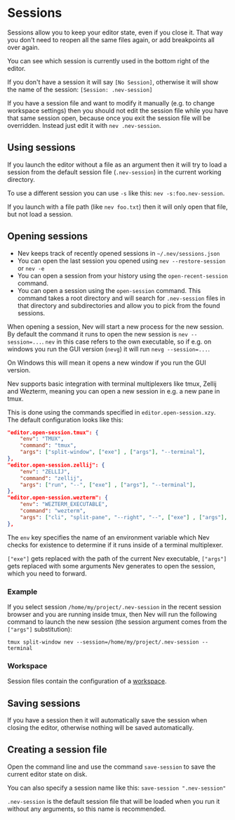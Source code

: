 # Sessions

Sessions allow you to keep your editor state, even if you close it. That way you don't need to reopen all the same files again, or add breakpoints all over again.

You can see which session is currently used in the bottom right of the editor.

If you don't have a session it will say `[No Session]`, otherwise it will show the name of the session:  `[Session: .nev-session]`

If you have a session file and want to modify it manually (e.g. to change workspace settings) then you should not edit the session file while you have that same session open, because once you exit the session file will be overridden.
Instead just edit it with `nev .nev-session`.

## Using sessions

If you launch the editor without a file as an argument then it will try to load a session from the default session file (`.nev-session`) in the current working directory.

To use a different session you can use `-s` like this: `nev -s:foo.nev-session`.

If you launch with a file path (like `nev foo.txt`) then it will only open that file, but not load a session.

## Opening sessions

- Nev keeps track of recently opened sessions in `~/.nev/sessions.json`
- You can open the last session you opened using `nev --restore-session` or `nev -e`
- You can open a session from your history using the `open-recent-session` command.
- You can open a session using the `open-session` command. This command takes a root directory and will
  search for `.nev-session` files in that directory and subdirectories and allow you to pick from the found sessions.

When opening a session, Nev will start a new process for the new session.
By default the command it runs to open the new session is `nev --session=...`.
`nev` in this case refers to the own executable, so if e.g. on windows you run the GUI version (`nevg`) it will run `nevg --session=...`.

On Windows this will mean it opens a new window if you run the GUI version.

Nev supports basic integration with terminal multiplexers like tmux, Zellij and Wezterm, meaning you can open a new session
in e.g. a new pane in tmux.

This is done using the commands specified in `editor.open-session.xzy`.
The default configuration looks like this:
```json
"editor.open-session.tmux": {
    "env": "TMUX",
    "command": "tmux",
    "args": ["split-window", ["exe"] , ["args"], "--terminal"],
},
"editor.open-session.zellij": {
    "env": "ZELLIJ",
    "command": "zellij",
    "args": ["run", "--", ["exe"] , ["args"], "--terminal"],
},
"editor.open-session.wezterm": {
    "env": "WEZTERM_EXECUTABLE",
    "command": "wezterm",
    "args": ["cli", "split-pane", "--right", "--", ["exe"] , ["args"], "--terminal"],
},
```

The `env` key specifies the name of an environment variable which Nev checks for existence to determine if it runs inside of a
terminal multiplexer.

`["exe"]` gets replaced with the path of the current Nev executable, `["args"]` gets replaced with some arguments Nev generates to open the session, which you need to forward.

### Example
If you select session `/home/my/project/.nev-session` in the recent session browser and you are running inside tmux,
then Nev will run the following command to launch the new session (the session argument comes from the `["args"]` substitution):

`tmux split-window nev --session=/home/my/project/.nev-session --terminal`

### Workspace

Session files contain the configuration of a [workspace](workspaces.md).

## Saving sessions

If you have a session then it will automatically save the session when closing the editor, otherwise nothing will be saved automatically.

## Creating a session file

Open the command line and use the command `save-session` to save the current editor state on disk.

You can also specify a session name like this: `save-session ".nev-session"`

`.nev-session` is the default session file that will be loaded when you run it without any arguments, so this name is recommended.
